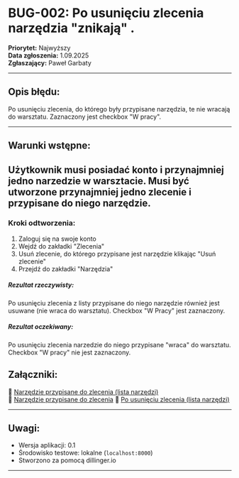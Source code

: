 # BUG-002: Po usunięciu zlecenia narzędzia "znikają" .

**Priorytet:** Najwyższy  
**Data zgłoszenia:** 1.09.2025  
**Zgłaszający:** Paweł Garbaty  

---

## Opis błędu:
Po usunięciu zlecenia, do którego były przypisane narzędzia, te nie wracają do warsztatu.
Zaznaczony jest checkbox "W pracy". 

---

## Warunki wstępne:
Użytkownik musi posiadać konto i przynajmniej jedno narzedzie w warsztacie.
Musi być utworzone przynajmniej jedno zlecenie i przypisane do niego narzędzie.
---

### Kroki odtworzenia:

1. Zaloguj się na swoje konto
2. Wejdź do zakładki "Zlecenia"
3. Usuń zlecenie, do którego przypisane jest narzędzie klikając "Usuń zlecenie" 
4. Przejdź do zakładki "Narzędzia"

##### Rezultat rzeczywisty:

Po usunięciu zlecenia z listy przypisane do niego narzędzie również jest usuwane (nie wraca do warsztatu).
Checkbox "W Pracy" jest zaznaczony.

##### Rezultat oczekiwany:
Po usunięciu zlecenia narzedzie do niego przypisane "wraca" do warsztatu.
Checkbox "W pracy" nie jest zaznaczony.
    

## Załączniki:

📎 [Narzędzie przypisane do zlecenia (lista narzędzi)  ](https://github.com/Pawel566/Virtual_Workshop_Testing_Manual/blob/main/Bugs_Virtual_Workshop/Screenshots/Bug_002_przed%20usuni%C4%99ciem.png)  
📎 [Narzędzie przypisane do zlecenia](https://github.com/Pawel566/Virtual_Workshop_Testing_Manual/blob/main/Bugs_Virtual_Workshop/Screenshots/bug_002_zlecenie.png)
📎 [Po usunięciu zlecenia (lista narzędzi)](https://github.com/Pawel566/Virtual_Workshop_Testing_Manual/blob/main/Bugs_Virtual_Workshop/Screenshots/bug_002_po_usunieciu_zlecenia.png)


---

## Uwagi:
- Wersja aplikacji: 0.1  
- Środowisko testowe: lokalne (`localhost:8000`)  
- Stworzono za pomocą dillinger.io  

---

